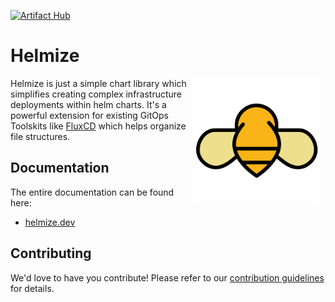 [![Artifact Hub](https://img.shields.io/endpoint?url=https://artifacthub.io/badge/repository/helmize)](https://artifacthub.io/packages/search?repo=helmize)

# Helmize

<img src="icon.png"
     alt="Markdown Monster icon"
     style="float: right; width:200px;margin-right: 10px;" />

Helmize is just a simple chart library which simplifies creating complex infrastructure deployments within helm charts. It's a powerful extension for existing GitOps Toolskits like [FluxCD](https://fluxcd.io/) which helps organize file structures.


## Documentation

The entire documentation can be found here:

  * [helmize.dev](https://helmize.dev)

## Contributing

We'd love to have you contribute! Please refer to our [contribution guidelines](CONTRIBUTING.md) for details.